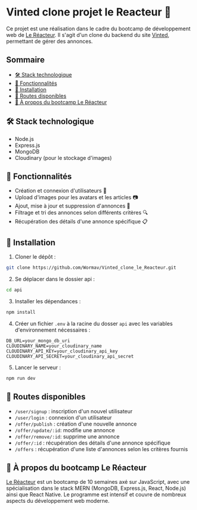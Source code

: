 # Vinted clone projet le Reacteur 🚀

Ce projet est une réalisation dans le cadre du bootcamp de développement web de [Le Réacteur](https://www.lereacteur.io/). Il s'agit d'un clone du backend du site [Vinted](https://www.vinted.fr/), permettant de gérer des annonces.

## Sommaire

- [🛠 Stack technologique](#-stack-technologique)
- [🌟 Fonctionnalités](#-fonctionnalités)
- [🚀 Installation](#-installation)
- [📌 Routes disponibles](#-routes-disponibles)
- [🚀 À propos du bootcamp Le Réacteur](#-à-propos-du-bootcamp-le-réacteur)

## 🛠 Stack technologique

- Node.js
- Express.js
- MongoDB
- Cloudinary (pour le stockage d'images)

## 🌟 Fonctionnalités

- Création et connexion d'utilisateurs 👤
- Upload d'images pour les avatars et les articles 📷
- Ajout, mise à jour et suppression d'annonces 📄
- Filtrage et tri des annonces selon différents critères 🔍
- Récupération des détails d'une annonce spécifique 📋

## 🚀 Installation

1. Cloner le dépôt :

```bash
git clone https://github.com/Wormav/Vinted_clone_le_Reacteur.git
```

2. Se déplacer dans le dossier api :

```bash
cd api
```

3. Installer les dépendances :

```bash
npm install
```

4. Créer un fichier `.env` à la racine du dosser `api` avec les variables d'environnement nécessaires :

```
DB_URL=your_mongo_db_uri
CLOUDINARY_NAME=your_cloudinary_name
CLOUDINARY_API_KEY=your_cloudinary_api_key
CLOUDINARY_API_SECRET=your_cloudinary_api_secret
```

5. Lancer le serveur :

```bash
npm run dev
```

## 📌 Routes disponibles

- `/user/signup` : inscription d'un nouvel utilisateur
- `/user/login` : connexion d'un utilisateur
- `/offer/publish` : création d'une nouvelle annonce
- `/offer/update/:id`: modifie une annonce
- `/offer/remove/:id`: supprime une annonce
- `/offer/:id` : récupération des détails d'une annonce spécifique
- `/offers` : récupération d'une liste d'annonces selon les critères fournis

## 🚀 À propos du bootcamp Le Réacteur

[Le Réacteur](https://www.lereacteur.io/) est un bootcamp de 10 semaines axé sur JavaScript, avec une spécialisation dans le stack MERN (MongoDB, Express.js, React, Node.js) ainsi que React Native. Le programme est intensif et couvre de nombreux aspects du développement web moderne.
